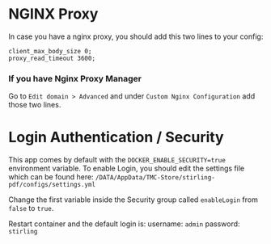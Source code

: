 # NGINX Proxy

In case you have a nginx proxy, you should add this two lines to your config:
```
client_max_body_size 0;
proxy_read_timeout 3600;
```
### If you have Nginx Proxy Manager

Go to `Edit domain > Advanced` and under `Custom Nginx Configuration` add those two lines.


# Login Authentication / Security

This app comes by default with the `DOCKER_ENABLE_SECURITY=true` environment variable.
To enable Login, you should edit the settings file which can be found here:
`/DATA/AppData/TMC-Store/stirling-pdf/configs/settings.yml`

Change the first variable inside the Security group called `enableLogin` from `false` to `true`.

Restart container and the default login is:
username: `admin`
password: `stirling`
